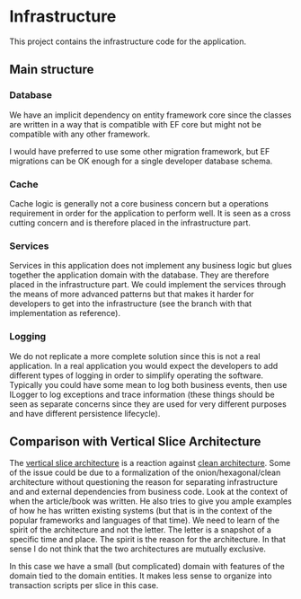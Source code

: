 # Infrastructure

This project contains the infrastructure code for the application.

## Main structure

### Database

We have an implicit dependency on entity framework core since the classes are written in a way that is compatible with
EF core but might not be compatible with any other framework.

I would have preferred to use some other migration framework, but EF migrations can be OK enough for a single developer
database schema.

### Cache

Cache logic is generally not a core business concern but a operations requirement in order for the application to
perform well. It is seen as a cross cutting concern and is therefore placed in the infrastructure part.

### Services

Services in this application does not implement any business logic but glues together the application domain with the
database. They are therefore placed in the infrastructure part. We could implement the services through the means of
more advanced patterns but that makes it harder for developers to get into the infrastructure (see the branch with that
implementation as reference).

### Logging

We do not replicate a more complete solution since this is not a real application. In a real application you would
expect the developers to add different types of logging in order to simplify operating the software. Typically you could
have some mean to log both business events, then use ILogger to log exceptions and trace information (these things
should be seen as separate concerns since they are used for very different purposes and have different persistence
lifecycle).

## Comparison with Vertical Slice Architecture

The [vertical slice architecture](https://web.archive.org/web/20230328220230/https://jimmybogard.com/vertical-slice-architecture/)
is a reaction against [clean architecture](https://blog.cleancoder.com/uncle-bob/2012/08/13/the-clean-architecture.html).
Some of the issue could be due to a formalization of the onion/hexagonal/clean architecture without questioning the
reason for separating infrastructure and and external dependencies from business code. Look at the context of when the
article/book was written. He also tries to give you ample examples of how he has written existing systems (but that is
in the context of the popular frameworks and languages of that time). We need to learn of the spirit of the architecture
and not the letter. The letter is a snapshot of a specific time and place. The spirit is the reason for the
architecture. In that sense I do not think that the two architectures are mutually exclusive.

In this case we have a small (but complicated) domain with features of the domain tied to the domain entities. It makes
less sense to organize into transaction scripts per slice in this case.